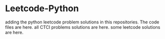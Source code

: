 # Leetcode-Python
adding the python leetcode problem solutions in this repositories. 
The code files are here.
all CTCI problems solutions are here.
some leetcode solutions are here.
















































































































































































































































































































































































































































































































































































































































































































































































































































































































































































































































































